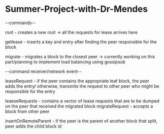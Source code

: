 # Summer-Project-with-Dr-Mendes

--commands--



root - creates a new root -> all the requests for lease arrives here



getlease - inserts a key and entry after finding the peer responsible for the block


migrate - migrates a block to the closest peer -> currently working on this part/planning to implement load balancing using gossipsub


--command receiver/network event--


leaseRequest - if the peer contains the appropriate leaf block, the peer adds the entry/ otherwise, transmits the request to other peer who 
might be responsible for the entry


leaeseRequests - contains a vector of lease requests that are to be dumped on the peer that received the migrated block
migrateRequest - accepts a block from other peer



insertOnRemoteParent - if the peer is the parent of another block that split, peer adds the child block id


